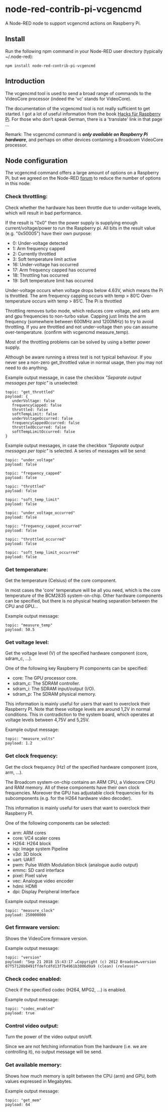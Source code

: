 # node-red-contrib-pi-vcgencmd
A Node-RED node to support vcgencmd actions on Raspberry Pi.

## Install
Run the following npm command in your Node-RED user directory (typically ~/.node-red):
```
npm install node-red-contrib-pi-vcgencmd
```

## Introduction
The vcgencmd tool is used to send a broad range of commands to the VideoCore processor (indeed the 'vc' stands for VideoCore).

The documentation of the vcgencmd tool is not really sufficient to get started.  I got a lot of useful information from the book [Hacks für Raspberry Pi](https://books.google.be/books?isbn=3955616339).  For those who don't speak German, there is a 'translate' link in that page ...

Remark: The vcgencmd command is ***only available on Raspberry Pi hardware***, and perhaps on other devices containing a Broadcom VideoCore processor.

## Node configuration
The vcgencmd command offers a large amount of options on a Raspberry Pi, but we agreed on the Node-RED [forum](https://discourse.nodered.org/t/ras-pi-supply-voltage/8791/12) to reduce the number of options in this node:

### Check throttling:
Check whether the hardware has been throttle due to under-voltage levels, which will result in bad performance.

If the result is "0x0" then the power supply is supplying enough current/voltage/power to run the Raspberry pi.  All bits in the result value (e.g. "0x50005") have their own purpose: 

+ 0: Under-voltage detected
+ 1: Arm frequency capped 
+ 2: Currently throttled 
+ 3:	Soft temperature limit active
+ 16: Under-voltage has occurred 
+ 17: Arm frequency capped has occurred 
+ 18: Throttling has occurred
+ 19: Soft temperature limit has occurred

Under-voltage occurs when voltage drops below 4.63V, which means the Pi is throttled.
The arm frequency capping occurs with temp > 80’C
Over-temperature occurs with temp > 85’C. The Pi is throttled

Throttling removes turbo mode, which reduces core voltage, and sets arm and gpu frequencies to non-turbo value.
Capping just limits the arm frequency (somewhere between 600MHz and 1200MHz) to try to avoid throttling.
If you are throttled and not under-voltage then you can assume over-temperature. (confirm with vcgencmd measure_temp).

Most of the throttling problems can be solved by using a better power supply.

Although be aware running a stress test is not typical behaviour. If you never see a non-zero get_throttled value in normal usage, then you may not need to do anything.

Example output message, in case the checkbox *"Separate output messages per topic"* is unselected:
```
topic: "get_throttled"
payload: { 
   underVoltage: false
   frequencyCapped: false
   throttled: false
   softTempLimit: false
   underVoltageOccurred: false
   frequencyCappedOccurred: false
   throttledOccurred: false
   softTempLimitOccurred: false
}
```

Example output messages, in case the checkbox *"Separate output messages per topic"* is selected.  A series of messages will be send:
```
topic: "under_voltage"
payload: false
```
```
topic: "frequency_capped"
payload: false
```
```
topic: "throttled"
payload: false
```
```
topic: "soft_temp_limit"
payload: false
```
```
topic: "under_voltage_occurred"
payload: false
```
```
topic: "frequency_capped_occurred"
payload: false
```
```
topic: "throttled_occurred"
payload: false
```
```
topic: "soft_temp_limit_occurred"
payload: false
```

### Get temperature:
Get the temperature (Celsius) of the core component.

In most cases the 'core' temperature will be all you need, which is the core temperature of the BCM2835 system-on-chip.  Other hardware components can be specified, but there is no physical heating separation between the CPU and GPU...

Example output message:
```
topic: "measure_temp"
payload: 50.5
```

### Get voltage level:
Get the voltage level (V) of the specified hardware component (core, sdram_c, ...).

One of the following key Raspberry PI components can be specified:
+ core: The GPU processor core.
+ sdram_c: The SDRAM controller.
+ sdram_i: The SDRAM input/output (I/O).
+ sdram_p: The SDRAM physical memory.

This information is mainly useful for users that want to overclock their Raspberry PI.  Note that these voltage levels are around 1,2V in normal conditions.  This in contradiction to the system board, which operates at voltage levels between 4,75V and 5,25V.

Example output message:
```
topic: "measure_volts"
payload: 1.2
```

### Get clock frequency:
Get the clock frequency (Hz) of the specified hardware component (core, arm, ...).

The Broadcom system-on-chip contains an ARM CPU, a Videocore CPU and RAM memory.  All of these components have their own clock frequencies.  Moreover the GPU has adjustable clock frequencies for its subcomponents (e.g. for the H264 hardware video decoder).

This information is mainly useful for users that want to overclock their Raspberry PI.

One of the following components can be selected:
+ arm:	ARM cores
+ core:	VC4 scaler cores
+ H264:	H264 block
+ isp:	Image system Pipeline
+ v3d:	3D block
+ uart:	UART
+ pwm:	Pulse Width Modulation block (analogue audio output)
+ emmc:	SD card interface
+ pixel:	Pixel valve
+ vec:	Analogue video encoder
+ hdmi:	HDMI
+ dpi:	Display Peripheral Interface

Example output message:
```
topic: "measure_clock"
payload: 250000000
```

### Get firmware version:
Shows the VideoCore firmware version.

Example output message:
```
topic: "version"
payload: "Sep 21 2018 15:43:17 ↵Copyright (c) 2012 Broadcom↵version 07f57128b8491ffdefcdfd13f7b4961b3006d9a9 (clean) (release)"
```

### Check codec enabled:
Check if the specified codec (H264, MPG2, ...) is enabled.

Example output message:
```
topic: "codec_enabled"
payload: true
```

### Control video output:
Turn the power of the video output on/off.

Since we are not fetching information from the hardware (i.e. we are controlling it), no output message will be send.

### Get available memory:
Shows how much memory is split between the CPU (arm) and GPU, both values expressed in Megabytes.

Example output message:
```
topic: "get_mem"
payload: 64
```
